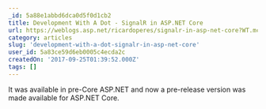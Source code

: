 ```yaml
---
_id: 5a88e1abbd6dca0d5f0d1cb2
title: Development With A Dot - SignalR in ASP.NET Core
url: https://weblogs.asp.net/ricardoperes/signalr-in-asp-net-core?WT.mc_id=DX_MVP4025064
category: articles
slug: 'development-with-a-dot-signalr-in-asp-net-core'
user_id: 5a83ce59d6eb0005c4ecda2c
createdOn: '2017-09-25T01:39:52.000Z'
tags: []
---
```


It was available in pre-Core ASP.NET and now a pre-release version was made available for ASP.NET Core. 
